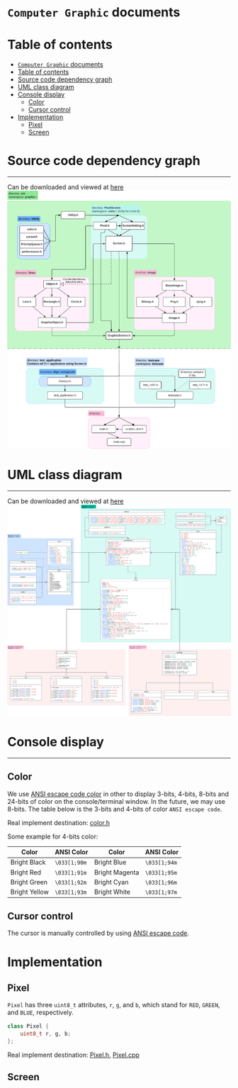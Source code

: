 # `Computer Graphic` documents

# Table of contents

<!-- TOC -->
* [`Computer Graphic` documents](#computer-graphic-documents)
* [Table of contents](#table-of-contents)
* [Source code dependency graph](#source-code-dependency-graph)
* [UML class diagram](#uml-class-diagram)
* [Console display](#console-display)
  * [Color](#color)
  * [Cursor control](#cursor-control)
* [Implementation](#implementation)
  * [Pixel](#pixel)
  * [Screen](#screen)
<!-- TOC -->

# Source code dependency graph

---
Can be downloaded
and viewed
at [here](https://lucid.app/lucidchart/68a72af9-e53f-4598-a9ff-7f21c41abe66/edit?viewport_loc=-1733%2C-1227%2C5751%2C3140%2C0_0&invitationId=inv_2e2b332c-cd16-4ccb-b0bc-db0f3d715938)
<img alt="Dependency graph" src="image/dependency graph/240603.svg" title="Dependency graph"/>

# UML class diagram

---
Can be downloaded
and viewed
at [here](https://lucid.app/lucidchart/af53664b-7482-40d0-99e0-0cd55e0c4eaf/edit?viewport_loc=-2853%2C-1918%2C9268%2C5059%2C0_0&invitationId=inv_743fc1a0-869f-4516-8e2f-55df6b1fd918)
<img alt="Dependency graph" src="image/class diagram/240617.svg" title="Dependency graph"/>

# Console display

---

## Color
We use [ANSI escape code color](https://en.wikipedia.org/wiki/ANSI_escape_code#SGR_(Select_Graphic_Rendition)_parameters) in other
to display 3-bits, 4-bits, 8-bits and 24-bits of color on the console/terminal window.
In the future, we may use 8-bits.
The table below is the 3-bits and 4-bits of color `ANSI escape code`.

Real implement destination: [color.h](../src/Utility/color.h)

Some example for 4-bits color:

| Color         | ANSI Color   | Color          | ANSI Color   |
|---------------|--------------|----------------|--------------|
| Bright Black  | `\033[1;90m` | Bright Blue    | `\033[1;94m` |
| Bright Red    | `\033[1;91m` | Bright Magenta | `\033[1;95m` |
| Bright Green  | `\033[1;92m` | Bright Cyan    | `\033[1;96m` |
| Bright Yellow | `\033[1;93m` | Bright White   | `\033[1;97m` |

## Cursor control
The cursor is manually controlled
by using [ANSI escape code](https://en.wikipedia.org/wiki/ANSI_escape_code#Fe_Escape_sequences).

[//]: # (Real implement destination: [color.h]&#40;../src/Utility/color.h&#41;)

# Implementation

## Pixel

`Pixel` has three `uint8_t` attributes, `r`, `g`, and `b`, which stand for `RED`, `GREEN`, and `BLUE`, respectively.  
```C++
class Pixel {
    uint8_t r, g, b;
};
```

 Real implement destination: [Pixel.h](../src/PixelScreen/Pixel.h), [Pixel.cpp](../src/PixelScreen/Pixel.cpp)

## Screen
